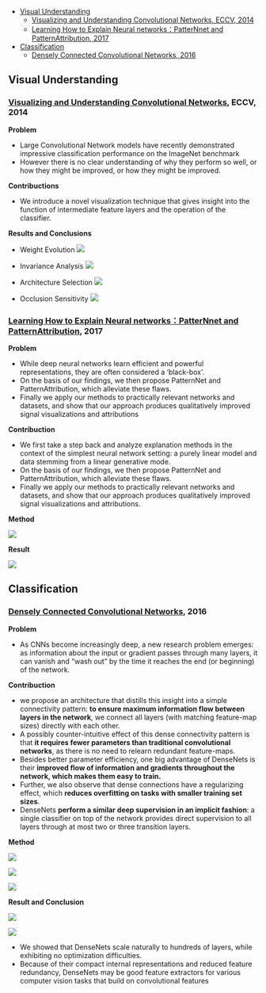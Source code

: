 - [Visual Understanding](#visual-understanding)
  - [Visualizing and Understanding Convolutional Networks, ECCV, 2014](#visualizing-and-understanding-convolutional-networks-eccv-2014)
  - [Learning How to Explain Neural networks：PatterNnet and PatternAttribution, 2017](#learning-how-to-explain-neural-networkspatternnet-and-patternattribution-2017)
- [Classification](#classification)
  - [Densely Connected Convolutional Networks, 2016](#densely-connected-convolutional-networks-2016)

## Visual Understanding

### [Visualizing and Understanding Convolutional Networks](https://arxiv.org/abs/1311.2901), ECCV, 2014

**Problem**
- Large Convolutional Network models have recently demonstrated impressive classification performance on the ImageNet benchmark
- However there is no clear understanding of why they perform so well, or how they might be improved,  or how they might be improved.

**Contribuctions**
- We introduce a novel visualization technique that gives insight into the function of intermediate feature layers and the operation of the classifier.


**Results and Conclusions**
- Weight Evolution
  ![](../images/others/visual/others_result_weights_evolution.png)

- Invariance Analysis
  ![](../images/others/visual/others_result_invariance_analysis.png)

- Architecture Selection 
  ![](../images/others/visual/others_result_feature_selection.png)

- Occlusion Sensitivity
  ![](../images/others/visual/others_result_Occlusion&#32;Sensitivity.png)


### [Learning How to Explain Neural networks：PatterNnet and PatternAttribution](https://arxiv.org/abs/1705.05598v2), 2017

**Problem**

- While deep neural networks learn efficient and powerful representations, they are often considered a ‘black-box’. 
- On the basis of our findings, we then propose PatternNet and PatternAttribution, which alleviate these flaws.
- Finally we apply our methods to practically relevant networks and datasets, and show that our approach produces qualitatively improved signal visualizations and attributions


**Contribuction**

- We first take a step back and analyze explanation methods in the context of the simplest neural network setting: a purely linear model and data stemming from a linear generative mode.
- On the basis of our findings, we then propose PatternNet and PatternAttribution, which alleviate these flaws.
-  Finally we apply our methods to practically relevant networks and datasets, and show that our approach produces qualitatively improved signal visualizations and attributions.


**Method**

![](../images/others/visual/patternnet_method_1.png)

**Result**

![](../images/others/visual/patternnet_result_1.png)


## Classification

### [Densely Connected Convolutional Networks](https://arxiv.org/abs/1608.06993), 2016

**Problem** 
- As CNNs become increasingly deep, a new research problem emerges: as information about the input or gradient passes through many layers, it can vanish and “wash out” by the time it reaches the end (or beginning) of the network.

**Contribuction** 

- we propose an architecture that distills this insight into a simple connectivity pattern: **to ensure maximum information flow between layers in the network**, we connect all layers (with matching feature-map sizes) directly with each other. 
- A possibly counter-intuitive effect of this dense connectivity pattern is that **it requires fewer parameters than traditional convolutional networks**, as there is no need to relearn redundant feature-maps.
- Besides better parameter efficiency, one big advantage of DenseNets is their **improved flow of information and gradients  throughout the network, which makes them easy to train.**
- Further, we also observe that dense connections have a regularizing effect, which **reduces overfitting on tasks with smaller training set sizes**.
- DenseNets **perform a similar deep supervision in an implicit fashion**: a single classifier on top of the network provides direct supervision to all layers through at most two or
three transition layers. 

**Method**

![](../images/others/classification/densenet_figure_1.png)

![](../images/others/classification/densenet_figure_2.png)

![](../images/others/classification/densenet_figure_3.png)

**Result and Conclusion**

![](../images/others/classification/densenet_result_1.png)

![](../images/others/classification/densenet_result_2.png)

- We showed that DenseNets scale naturally to hundreds of layers, while exhibiting no optimization difficulties. 
- Because of their compact internal representations and reduced feature redundancy, DenseNets may be good feature extractors for various computer vision tasks that build on convolutional features